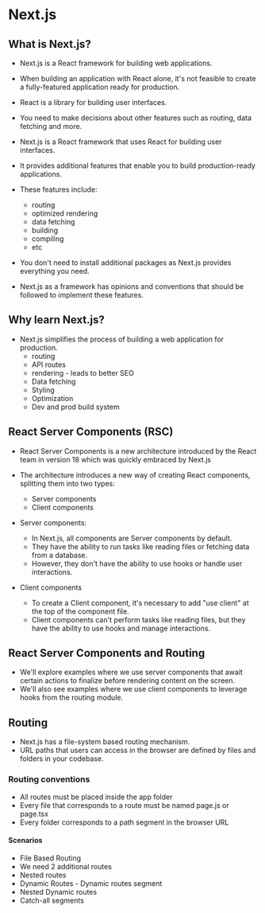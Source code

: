 # Next.js

## What is Next.js?

- Next.js is a React framework for building web applications.
- When building an application with React alone, it's not feasible to create a fully-featured application ready for production.
- React is a library for building user interfaces.
- You need to make decisions about other features such as routing, data fetching and more.

- Next.js is a React framework that uses React for building user interfaces.
- It provides additional features that enable you to build production-ready applications.
- These features include:
  - routing
  - optimized rendering
  - data fetching
  - building
  - compiling
  - etc
- You don't need to install additional packages as Next.js provides everything you need.
- Next.js as a framework has opinions and conventions that should be followed to implement these features.

## Why learn Next.js?

- Next.js simplifies the process of building a web application for production.
  - routing
  - API routes
  - rendering - leads to better SEO
  - Data fetching
  - Styling
  - Optimization
  - Dev and prod build system

## React Server Components (RSC)

- React Server Components is a new architecture introduced by the React team in version 18 which was quickly embraced by Next.js
- The architecture introduces a new way of creating React components, splitting them into two types:
  - Server components
  - Client components

- Server components:
  - In Next.js, all components are Server components by default.
  - They have the ability to run tasks like reading files or fetching data from a database.
  - However, they don't have the ability to use hooks or handle user interactions.

- Client components
  - To create a Client component, it's necessary to add "use client" at the top of the component file.
  - Client components can't perform tasks like reading files, but they have the ability to use hooks and manage interactions.

## React Server Components and Routing

- We'll explore examples where we use server components that await certain actions to finalize before rendering content on the screen.
- We'll also see examples where we use client components to leverage hooks from the routing module.

## Routing

- Next.js has a file-system based routing mechanism.
- URL paths that users can access in the browser are defined by files and folders in your codebase.

### Routing conventions

- All routes must be placed inside the app folder
- Every file that corresponds to a route must be named page.js or page.tsx
- Every folder corresponds to a path segment in the browser URL

#### Scenarios

- File Based Routing
- We need 2 additional routes
- Nested routes
- Dynamic Routes - Dynamic routes segment
- Nested Dynamic routes
- Catch-all segments
